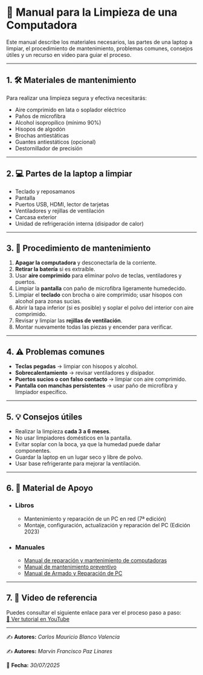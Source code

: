 # 🧹 Manual para la Limpieza de una Computadora

Este manual describe los materiales necesarios, las partes de una laptop a limpiar, el procedimiento de mantenimiento, problemas comunes, consejos útiles y un recurso en video para guiar el proceso.

---

## 1. 🛠️ Materiales de mantenimiento
Para realizar una limpieza segura y efectiva necesitarás:
- Aire comprimido en lata o soplador eléctrico
- Paños de microfibra
- Alcohol isopropílico (mínimo 90%)
- Hisopos de algodón
- Brochas antiestáticas
- Guantes antiestáticos (opcional)
- Destornillador de precisión

---

## 2. 💻 Partes de la laptop a limpiar
- Teclado y reposamanos
- Pantalla
- Puertos USB, HDMI, lector de tarjetas
- Ventiladores y rejillas de ventilación
- Carcasa exterior
- Unidad de refrigeración interna (disipador de calor)

---

## 3. 📝 Procedimiento de mantenimiento
1. **Apagar la computadora** y desconectarla de la corriente.
2. **Retirar la batería** si es extraíble.
3. Usar **aire comprimido** para eliminar polvo de teclas, ventiladores y puertos.
4. Limpiar la **pantalla** con paño de microfibra ligeramente humedecido.
5. Limpiar el **teclado** con brocha o aire comprimido; usar hisopos con alcohol para zonas sucias.
6. Abrir la tapa inferior (si es posible) y soplar el polvo del interior con aire comprimido.
7. Revisar y limpiar las **rejillas de ventilación**.
8. Montar nuevamente todas las piezas y encender para verificar.

---

## 4. ⚠️ Problemas comunes
- **Teclas pegadas** → limpiar con hisopos y alcohol.
- **Sobrecalentamiento** → revisar ventiladores y disipador.
- **Puertos sucios o con falso contacto** → limpiar con aire comprimido.
- **Pantalla con manchas persistentes** → usar paño de microfibra y limpiador específico.

---

## 5. 💡 Consejos útiles
- Realizar la limpieza **cada 3 a 6 meses**.
- No usar limpiadores domésticos en la pantalla.
- Evitar soplar con la boca, ya que la humedad puede dañar componentes.
- Guardar la laptop en un lugar seco y libre de polvo.
- Usar base refrigerante para mejorar la ventilación.

---

## 6. 📝 Material de Apoyo
- ### Libros
    - Mantenimiento y reparación de un PC en red (7ª edición)
    - Montaje, configuración, actualización y reparación del PC (Edición 2023)
- ### Manuales
    - [Manual de reparación y mantenimiento de computadoras](https://www.academia.edu/22566689/Manual_de_reparacion_y_mantenimiento_de_computadoras)
    - [Manual de mantenimiento preventivo](https://www.academia.edu/31143070/Manual_de_mantenimiento_preventivo)
    - [Manual de Armado y Reparación de PC](https://www.academia.edu/40227101/Manual_de_Armado_y_Reparaci%C3%B3n_de_PC)

---

## 7. 🎥 Video de referencia
Puedes consultar el siguiente enlace para ver el proceso paso a paso:  
[🔗 Ver tutorial en YouTube](https://youtu.be/95FtaaBvAbM)

---
✍️ **Autores:** *Carlos Mauricio Blanco Valencia*   

✍️ **Autores:** *Marvin Francisco Paz Linares*

📅 **Fecha:** *30/07/2025*
